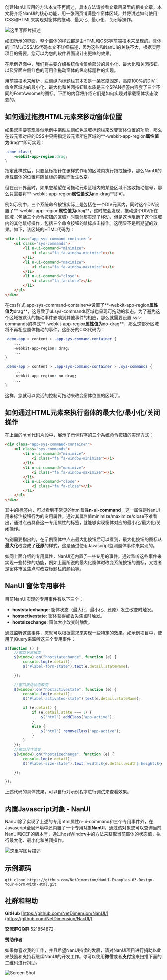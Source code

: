 创建NanUI应用的方法本文不再阐述，具体方法请参看文章目录里的相关文章。本文将介绍NanUI的核心功能，用一张网页铺满整个窗体区域，并将讲述如何使用CSS和HTML来实现对窗体的拖动、最大化、最小化、关闭等操作。

![这里写图片描述](http://img.blog.csdn.net/20171227105003921)

如图所示的界面，整个窗体的样式都是由HTML和CSS等前端技术来呈现的。具体的HTML/CSS/JS代码本文不详细描述，因为这些和NanUI的关联不大，根据实际项目的需要，您可以为您的软件界面设计出更棒的效果。

在示例界面中，我们将主要介绍系统命令菜单部分的最小化、最大化和关闭按钮，以及界面左侧红色的可用作拖动窗体的纵向标题栏的实现。

用前端技术来解析，左侧纵向标题栏其本质是一条宽度固定，高度100%的DIV；命令区域内的最小化、最大化和关闭按钮其本质是三个SPAN标签内嵌套了三个不同的FontAwsome的图标。下面的内容将介绍它们是如何实现对承载窗体状态改变的。

## 如何通过拖拽HTML元素来移动窗体位置

如果您需要实现类似示例中拖动左侧红色区域标题栏来改变窗体位置的功能，那么在该元素对应的CSS中只需指定该元素所在区域的**-webkit-app-region**属性值为**drag**即可实现：
```CSS
.some-class{
	-webkit-app-region:drag;
}
```
指定此样式后，只要鼠标指针在该样式作用的区域内执行拖拽操作，那么NanUI的承载窗体的位置将随鼠标的拖动而发生改变。

但在设计界面时，如果您希望在可拖动元素区域内的某些区域不接收拖动信号，那么只需要将**-webkit-app-region**属性值改为**no-drag**即可。

例如示例中，三个系统命令按钮实际上是包括在一个DIV元素内，同时这个DIV设置了**-webkit-app-region**属性值为**drag**，这时您会发现，拖动这个DIV所在区域（包括三个命令按钮的区域）时窗体都实现了移动，但是这也阻断了这个区域内的其他鼠标操作，包括三个命令按钮的鼠标点击操作。这明显不是所期望的效果。如下，该区域的HTML代码为：
```HTML
<div class="app-sys-command-container">
	<ul class="sys-commands">
		<li n-ui-command="minimize">
			<i class="fa fa-window-minimize"></i>
		</li>
		<li n-ui-command="maximize">
			<i class="fa fa-window-maximize"></i>
		</li>
		<li n-ui-command="close">
			<i class="fa fa-close"></i>
		</li>
	</ul>
</div>
```
在css样式.app-sys-command-container中设置了**-webkit-app-region**属性值为**drag**，这导致了ul.sys-commands区域也呈现可拖动的状态。为了避免这个区域被默认的拖动事件影响到其他事件的相应，那么就需要设置.sys-commands的样式**-webkit-app-region**属性值为**no-drag**，那么这部分区域将不再相应窗体拖动的事件。这部分的CSS代码为：
```css
.demo-app > content > .app-sys-command-container {
	...
	-webkit-app-region: drag;
	...
}

.demo-app > content > .app-sys-command-container > .sys-commands {
	...
	-webkit-app-region: no-drag;
	...
}
```
这样，您就可以灵活的控制可拖动来改变窗体位置的区域了。

## 如何通过HTML元素来执行窗体的最大化/最小化/关闭操作
在上面的html代码片段中，展示了示例程序的三个系统命令按钮的实现方式：
```HTML
<div class="app-sys-command-container">
	<ul class="sys-commands">
		<li n-ui-command="minimize">
			<i class="fa fa-window-minimize"></i>
		</li>
		<li n-ui-command="maximize">
			<i class="fa fa-window-maximize"></i>
		</li>
		<li n-ui-command="close">
			<i class="fa fa-close"></i>
		</li>
	</ul>
</div>
```
其中的i标签内，可以看到不常见的html属性**n-ui-command**，这一属性是NanUI用来标注按钮行为的专用属性，通过其属性值minimize/maximize/close不难看出，通过点击具备这一专用属性的标签，就能够实现窗体对应的最小化/最大化/关闭操作。

特别需要指出的，在示例窗体中点击最大化按钮后可以看到，最大化按钮的图标从**最大化**改变成了**还原**的样式，这是通过使用Javascript监测窗体事件来实现的。

如同上面介绍的专用属性，NanUI还内置了一些专用的事件。通过监听这些事件来实现一些特殊的功能，例如上面所说的最大化窗体时改变系统按钮的图标，又或者是窗体市区焦点时改变标题栏的颜色等。

## NanUI 窗体专用事件
目前NanUI实现的专用事件有以下三个：

- **hoststatechange**: 窗体状态（最大化、最小化、还原）发生改变时触发。
- **hostactivestate**: 窗体获得或丢失焦点时触发。
- **hostsizechange**: 窗体大小改变时触发。

通过监听这些事件，您就可以根据需求来实现一些特定的效果。如示例项目中，使用了jQuery来监听这三个专用事件：
```js
$(function () {
	//窗口状态改变
	$(window).on("hoststatechange", function (e) {
		console.log(e.detail);
		$("#label-form-state").text(e.detail.stateName);

	});
	
	//窗口激活状态改变
	$(window).on("hostactivestate", function (e) {
		console.log(e.detail);
		$("#label-activated-state").text(e.detail.stateName);

		if (e.detail) {
			if (e.detail.state === 1) {
				$("html").addClass("app-active");
			}
			else {
				$("html").removeClass("app-active");
			}
		}
	});
	//窗口尺寸改变
	$(window).on("hostsizechange", function (e) {
		console.log(e.detail);
		$("#label-size-state").text(`width:${e.detail.width} height:${e.detail.height}`);

	});

});
```

上述代码的具体效果，可以自行对示例程序进行调试来查看效果。


## 内置Javascript对象 - NanUI
NanUI除了实现了上述的专用html属性n-ui-command和三个专用事件外，在Javascript全局环境中还内置了一个专用对象**NanUI**，通过该对象您可以查询当前NanUI和CEF的版本号，通过hostWindow中的方法来获取当前窗体的状态值，执行最大化、最小化和关闭操作。

![这里写图片描述](http://img.blog.csdn.net/20171227114228407?watermark/2/text/aHR0cDovL2Jsb2cuY3Nkbi5uZXQvbGlueHVhbmNoZW4=/font/5a6L5L2T/fontsize/400/fill/I0JBQkFCMA==/dissolve/70/gravity/SouthEast)

## 示例源码
```
git clone https://github.com/NetDimension/NanUI-Examples-03-Design-Your-Form-With-Html.git
```

## 社群和帮助
**GitHub**
[https://github.com/NetDimension/NanUI/](https://github.com/NetDimension/NanUI/)

**交流群QQ群**
521854872

**赞助作者**

如果你喜欢我的工作，并且希望NanUI持续的发展，请对NanUI项目进行捐助以此来鼓励和支持我继续NanUI的开发工作。你可以使用**微信**或者**支付宝**来扫描下面的二维码进行捐助。

![Screen Shot](http://ohtrip.cn/media/beg_with_border.png)

